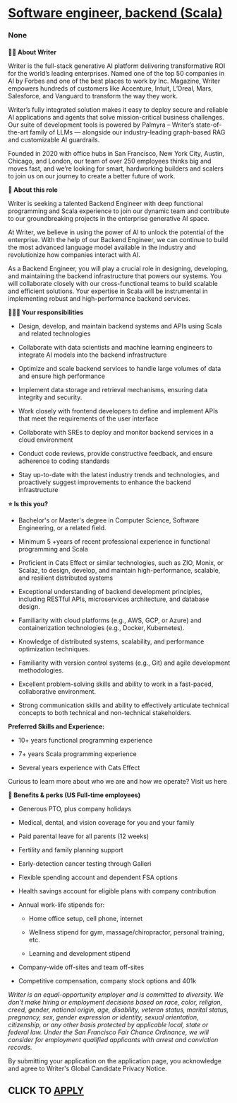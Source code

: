 # [Software engineer, backend (Scala)](https://www.remotewlb.com/apply/software-engineer-backend-scala)  
### None  
####  

**✍🏽 About Writer**

Writer is the full-stack generative AI platform delivering transformative ROI for the world’s leading enterprises. Named one of the top 50 companies in AI by Forbes and one of the best places to work by Inc. Magazine, Writer empowers hundreds of customers like Accenture, Intuit, L’Oreal, Mars, Salesforce, and Vanguard to transform the way they work.

Writer’s fully integrated solution makes it easy to deploy secure and reliable AI applications and agents that solve mission-critical business challenges. Our suite of development tools is powered by Palmyra – Writer’s state-of-the-art family of LLMs — alongside our industry-leading graph-based RAG and customizable AI guardrails.

Founded in 2020 with office hubs in San Francisco, New York City, Austin, Chicago, and London, our team of over 250 employees thinks big and moves fast, and we’re looking for smart, hardworking builders and scalers to join us on our journey to create a better future of work.

**📐 About this role**

Writer is seeking a talented Backend Engineer with deep functional programming and Scala experience to join our dynamic team and contribute to our groundbreaking projects in the enterprise generative AI space.

At Writer, we believe in using the power of AI to unlock the potential of the enterprise. With the help of our Backend Engineer, we can continue to build the most advanced language model available in the industry and revolutionize how companies interact with AI.

As a Backend Engineer, you will play a crucial role in designing, developing, and maintaining the backend infrastructure that powers our systems. You will collaborate closely with our cross-functional teams to build scalable and efficient solutions. Your expertise in Scala will be instrumental in implementing robust and high-performance backend services.

 **🦸🏻‍♀️ Your responsibilities**

  * Design, develop, and maintain backend systems and APIs using Scala and related technologies

  * Collaborate with data scientists and machine learning engineers to integrate AI models into the backend infrastructure

  * Optimize and scale backend services to handle large volumes of data and ensure high performance

  * Implement data storage and retrieval mechanisms, ensuring data integrity and security.

  * Work closely with frontend developers to define and implement APIs that meet the requirements of the user interface

  * Collaborate with SREs to deploy and monitor backend services in a cloud environment

  * Conduct code reviews, provide constructive feedback, and ensure adherence to coding standards

  * Stay up-to-date with the latest industry trends and technologies, and proactively suggest improvements to enhance the backend infrastructure

 **⭐️ Is this you?**

  * Bachelor's or Master's degree in Computer Science, Software Engineering, or a related field.

  * Minimum 5 +years of recent professional experience in functional programming and Scala 

  * Proficient in Cats Effect or similar technologies, such as ZIO, Monix, or Scalaz, to design, develop, and maintain high-performance, scalable, and resilient distributed systems

  * Exceptional understanding of backend development principles, including RESTful APIs, microservices architecture, and database design.

  * Familiarity with cloud platforms (e.g., AWS, GCP, or Azure) and containerization technologies (e.g., Docker, Kubernetes).

  * Knowledge of distributed systems, scalability, and performance optimization techniques.

  * Familiarity with version control systems (e.g., Git) and agile development methodologies.

  * Excellent problem-solving skills and ability to work in a fast-paced, collaborative environment.

  * Strong communication skills and ability to effectively articulate technical concepts to both technical and non-technical stakeholders.

 **Preferred Skills and Experience:**

  * 10+ years functional programming experience 

  * 7+ years Scala programming experience

  * Several years experience with Cats Effect

Curious to learn more about who we are and how we operate? Visit us here

 **🍩 Benefits & perks (US Full-time employees)**

  * Generous PTO, plus company holidays

  * Medical, dental, and vision coverage for you and your family

  * Paid parental leave for all parents (12 weeks)

  * Fertility and family planning support

  * Early-detection cancer testing through Galleri

  * Flexible spending account and dependent FSA options

  * Health savings account for eligible plans with company contribution

  * Annual work-life stipends for:

    * Home office setup, cell phone, internet

    * Wellness stipend for gym, massage/chiropractor, personal training, etc.

    * Learning and development stipend

  * Company-wide off-sites and team off-sites

  * Competitive compensation, company stock options and 401k

 _Writer is an equal-opportunity employer and is committed to diversity. We don't make hiring or employment decisions based on race, color, religion, creed, gender, national origin, age, disability, veteran status, marital status, pregnancy, sex, gender expression or identity, sexual orientation, citizenship, or any other basis protected by applicable local, state or federal law. Under the San Francisco Fair Chance Ordinance, we will consider for employment qualified applicants with arrest and conviction records._

By submitting your application on the application page, you acknowledge and agree to Writer's Global Candidate Privacy Notice.

  
## CLICK TO [APPLY](https://www.remotewlb.com/apply/software-engineer-backend-scala)

